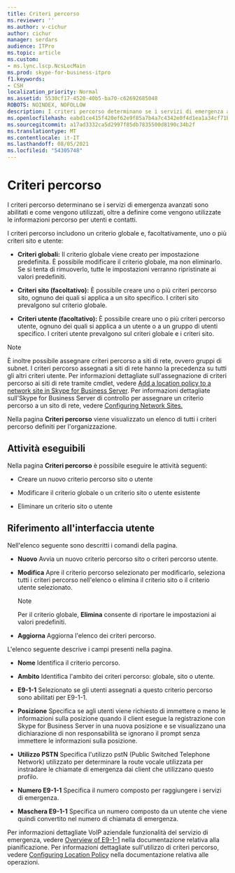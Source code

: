 ```yaml
---
title: Criteri percorso
ms.reviewer: ''
ms.author: v-cichur
author: cichur
manager: serdars
audience: ITPro
ms.topic: article
ms.custom:
- ms.lync.lscp.NcsLocMain
ms.prod: skype-for-business-itpro
f1.keywords:
- CSH
localization_priority: Normal
ms.assetid: 5530cf17-4520-40b5-ba70-c62692685048
ROBOTS: NOINDEX, NOFOLLOW
description: I criteri percorso determinano se i servizi di emergenza avanzati sono abilitati e come vengono utilizzati, oltre a definire come vengono utilizzate le informazioni percorso per utenti e contatti.
ms.openlocfilehash: eabd1ce415f420ef62e9f85a7b4a7c4342e0f4d1ea1a34cf71b14319761f002a
ms.sourcegitcommit: a17ad3332ca5d2997f85db7835500d8190c34b2f
ms.translationtype: MT
ms.contentlocale: it-IT
ms.lasthandoff: 08/05/2021
ms.locfileid: "54305748"
---
```

# <a name="location-policy"></a>Criteri percorso

I criteri percorso determinano se i servizi di emergenza avanzati sono abilitati e come vengono utilizzati, oltre a definire come vengono utilizzate le informazioni percorso per utenti e contatti.

I criteri percorso includono un criterio globale e, facoltativamente, uno o più criteri sito e utente:

- **Criteri globali:** Il criterio globale viene creato per impostazione predefinita. È possibile modificare il criterio globale, ma non eliminarlo. Se si tenta di rimuoverlo, tutte le impostazioni verranno ripristinate ai valori predefiniti.

- **Criteri sito (facoltativo):** È possibile creare uno o più criteri percorso sito, ognuno dei quali si applica a un sito specifico. I criteri sito prevalgono sul criterio globale.

- **Criteri utente (facoltativo):** È possibile creare uno o più criteri percorso utente, ognuno dei quali si applica a un utente o a un gruppo di utenti specifico. I criteri utente prevalgono sul criteri globale e i criteri sito.

> [!NOTE]
> È inoltre possibile assegnare criteri percorso a siti di rete, ovvero gruppi di subnet. I criteri percorso assegnati a siti di rete hanno la precedenza su tutti gli altri criteri utente. Per informazioni dettagliate sull'assegnazione di criteri percorso ai siti di rete tramite cmdlet, vedere [Add a location policy to a network site in Skype for Business Server](../../../deploy/deploy-enterprise-voice/add-a-location-policy-to-a-network-site.md). Per informazioni dettagliate sull'Skype for Business Server di controllo per assegnare un criterio percorso a un sito di rete, vedere [Configuring Network Sites.](/previous-versions/office/lync-server-2013/lync-server-2013-creating-or-modifying-network-sites)

Nella pagina **Criteri percorso** viene visualizzato un elenco di tutti i criteri percorso definiti per l'organizzazione.

## <a name="tasks-you-can-perform"></a>Attività eseguibili

Nella pagina **Criteri percorso** è possibile eseguire le attività seguenti:

- Creare un nuovo criterio percorso sito o utente

- Modificare il criterio globale o un criterio sito o utente esistente

- Eliminare un criterio sito o utente

## <a name="ui-reference"></a>Riferimento all'interfaccia utente

Nell'elenco seguente sono descritti i comandi della pagina.

- **Nuovo** Avvia un nuovo criterio percorso sito o criteri percorso utente.

- **Modifica** Apre il criterio percorso selezionato per modificarlo, seleziona tutti i criteri percorso nell'elenco o elimina il criterio sito o il criterio utente selezionato.

    > [!NOTE]
    > Per il criterio globale, **Elimina** consente di riportare le impostazioni ai valori predefiniti.

- **Aggiorna** Aggiorna l'elenco dei criteri percorso.

L'elenco seguente descrive i campi presenti nella pagina.

- **Nome** Identifica il criterio percorso.

- **Ambito** Identifica l'ambito dei criteri percorso: globale, sito o utente.

- **E9-1-1** Selezionato se gli utenti assegnati a questo criterio percorso sono abilitati per E9-1-1.

- **Posizione** Specifica se agli utenti viene richiesto di immettere o meno le informazioni sulla posizione quando il client esegue la registrazione con Skype for Business Server in una nuova posizione e se visualizzano una dichiarazione di non responsabilità se ignorano il prompt senza immettere le informazioni sulla posizione.

- **Utilizzo PSTN** Specifica l'utilizzo pstN (Public Switched Telephone Network) utilizzato per determinare la route vocale utilizzata per instradare le chiamate di emergenza dai client che utilizzano questo profilo.

- **Numero E9-1-1** Specifica il numero composto per raggiungere i servizi di emergenza.

- **Maschera E9-1-1** Specifica un numero composto da un utente che viene quindi convertito nel numero di chiamata di emergenza.

Per informazioni dettagliate VoIP aziendale funzionalità del servizio di emergenza, vedere [Overview of E9-1-1](/previous-versions/office/lync-server-2013/lync-server-2013-overview-of-e9-1-1) nella documentazione relativa alla pianificazione. Per informazioni dettagliate sull'utilizzo di criteri percorso, vedere [Configuring Location Policy](/previous-versions/office/lync-server-2013/lync-server-2013-viewing-location-policy-information) nella documentazione relativa alle operazioni.